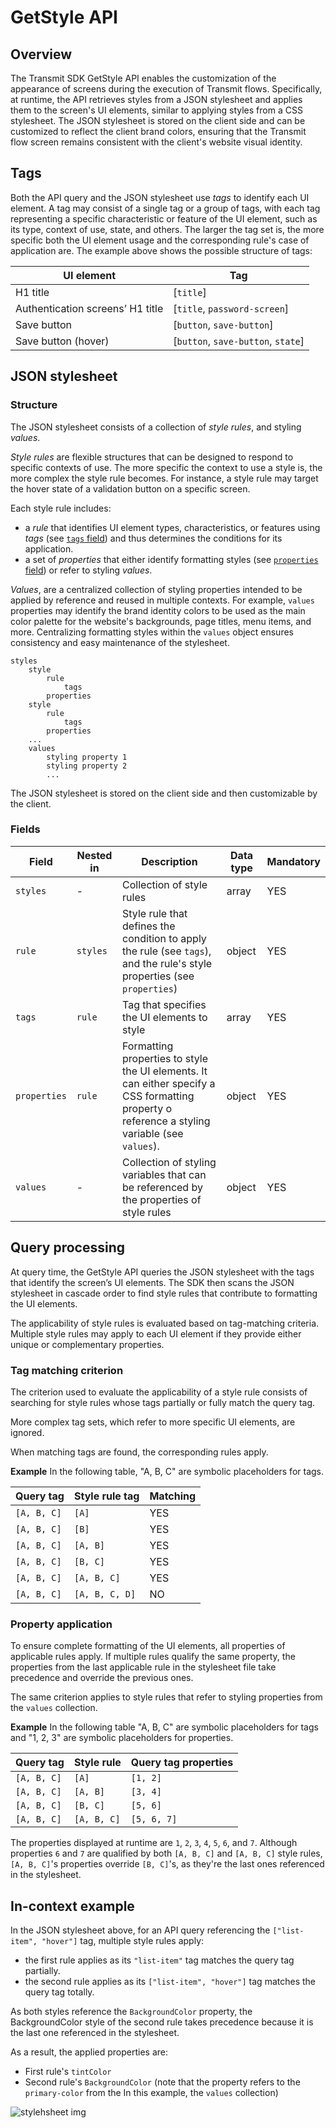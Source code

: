 # GetStyle API

## Overview
The Transmit SDK GetStyle API enables the customization of the appearance of screens during the execution of Transmit flows. Specifically, at runtime, the API retrieves styles from a JSON stylesheet and applies them to the screen's UI elements, similar to applying styles from a CSS stylesheet. The JSON stylesheet is stored on the client side and can be customized to reflect the client brand colors, ensuring that the Transmit flow screen remains consistent with the client's website visual identity. 

## Tags

Both the API query and the JSON stylesheet use _tags_ to identify each UI element. A tag may consist of a single tag or a group of tags, with each tag representing a specific characteristic or feature of the UI element, such as its type, context of use, state, and others. The larger the tag set is, the more specific both the UI element usage and the corresponding rule's case of application are. The example above shows the possible structure of tags:

| UI element                       | Tag                              |
| -------------------------------- | -------------------------------- |
| H1 title                         | [`title`]                      |
| Authentication screens’ H1 title | [`title`, `password-screen`]     |
| Save button                      | [`button`, `save-button`]        |
| Save button (hover)              | [`button`, `save-button`, `state`] |

## JSON stylesheet 

### Structure

The JSON stylesheet consists of a collection of _style rules_, and styling _values_. 

_Style rules_ are flexible structures that can be designed to respond to specific contexts of use. The more specific the context to use a style is, the more complex the style rule becomes. For instance, a style rule may target the hover state of a validation button on a specific screen.

Each style rule includes:
- a _rule_ that identifies UI element types, characteristics, or features using _tags_ (see [`tags` field](#fields)) and thus determines the conditions for its application.
- a set of _properties_ that either identify formatting styles (see [`properties` field](#fields)) or refer to styling _values_.

_Values_, are a centralized collection of styling properties intended to be applied by reference and reused in multiple contexts. For example, `values` properties may identify the brand identity colors to be used as the main color palette for the website's backgrounds, page titles, menu items, and more. Centralizing formatting styles within the `values` object ensures consistency and easy maintenance of the stylesheet. 

```
styles
    style
        rule
            tags
        properties
    style
        rule
            tags
        properties
    ...
    values
        styling property 1
        styling property 2
        ...
```
The JSON stylesheet is stored on the client side and then customizable by the client.

### Fields

| Field                | Nested in            | Description                                             | Data type | Mandatory |
| -------------------- | -------------------- | ------------------------------------------------------- | --------- | --------- |
| `styles `          | -                   | Collection of style rules                                  | array     | YES       |
| `rule`             | `styles `          | Style rule that defines the condition to apply the rule (see `tags`), and the rule's style properties (see `properties`)  | object    | YES       |
| `tags `            | `rule `            | Tag that specifies the UI elements to style                                     | array     | YES       |
| `properties`       | `rule `            | Formatting properties to style the UI elements. It can either specify a CSS formatting property o reference a styling variable (see `values`).          | object    | YES       |
| `values `          | -                  | Collection of styling variables that can be referenced by the properties of style rules         | object    | YES       |

## Query processing
At query time, the GetStyle API queries the JSON stylesheet with the tags that identify the screen’s UI elements. The SDK then scans the JSON stylesheet in cascade order to find style rules that contribute to formatting the UI elements.

The applicability of style rules is evaluated based on tag-matching criteria. Multiple style rules may apply to each UI element if they provide either unique or complementary properties.

### Tag matching criterion
The criterion used to evaluate the applicability of a style rule consists of searching for style rules whose tags partially or fully match the query tag.

More complex tag sets, which refer to more specific UI elements, are ignored.

When matching tags are found, the corresponding rules apply.

**Example** 
In the following table, "A, B, C" are symbolic placeholders for tags.

| Query tag | Style rule tag | Matching |
|-----------|----------------|----------|
| `[A, B, C]` | `[A]` | YES |
| `[A, B, C]` | `[B]` | YES |
| `[A, B, C]` | `[A, B]` | YES |
| `[A, B, C]` | `[B, C]` | YES |
| `[A, B, C]` | `[A, B, C]` | YES |
| `[A, B, C]` | `[A, B, C, D]` | NO |



### Property application

To ensure complete formatting of the UI elements, all properties of applicable rules apply. If multiple rules qualify the same property, the properties from the last applicable rule in the stylesheet file take precedence and override the previous ones.

The same criterion applies to style rules that refer to styling properties from the `values` collection.


**Example** 
In the following table "A, B, C" are symbolic placeholders for tags and "1, 2, 3" are symbolic placeholders for properties.

| Query tag | Style rule | Query tag properties  |
|-----------|----------------|-----------------------| 
| `[A, B, C]` | `[A]` | `[1, 2]` |
| `[A, B, C]` | `[A, B]` | `[3, 4]` |
| `[A, B, C]` | `[B, C]` | `[5, 6]` |
| `[A, B, C]` | `[A, B, C]` | `[5, 6, 7]` |

The properties displayed at runtime are `1`, `2`, `3`, `4`, `5`, `6`, and `7`. 
Although properties `6` and `7` are qualified by both `[A, B, C]` and `[A, B, C]` style rules, `[A, B, C]`'s properties override `[B, C]`'s, as they're the last ones referenced in the stylesheet.

## In-context example

In the JSON stylesheet above, for an API query referencing the `["list-item", "hover"]` tag, multiple style rules apply:
- the first rule applies as its `"list-item"` tag matches the query tag partially.
- the second rule applies as its `["list-item", "hover"]` tag matches the query tag totally.

As both styles reference the `BackgroundColor` property, the BackgroundColor style of the second rule takes precedence because it is the last one referenced in the stylesheet. 

As a result, the applied properties are:
- First rule's `tintColor`
- Second rule's `BackgroundColor` (note that the property refers to the `primary-color` from the In this example, the `values` collection)

![stylehsheet img](stylesheetexample.JPG)
